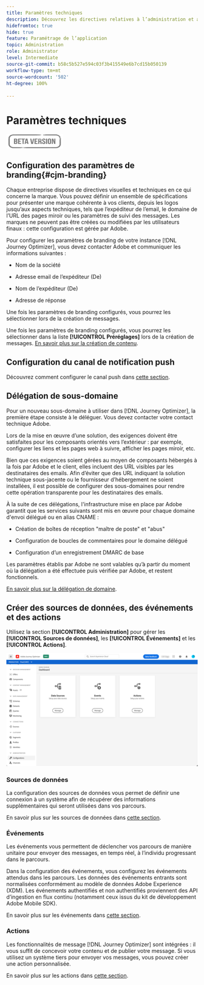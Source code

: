 ```yaml
---
title: Paramètres techniques
description: Découvrez les directives relatives à l’administration et aux paramètres.
hidefromtoc: true
hide: true
feature: Paramétrage de l’application
topic: Administration
role: Administrator
level: Intermediate
source-git-commit: b58c5b527e594c03f3b415549e6b7cd15b050139
workflow-type: tm+mt
source-wordcount: '502'
ht-degree: 100%

---
```


# Paramètres techniques

![](../assets/do-not-localize/badge.png)

## Configuration des paramètres de branding{#cjm-branding}

Chaque entreprise dispose de directives visuelles et techniques en ce qui concerne la marque. Vous pouvez définir un ensemble de spécifications pour présenter une marque cohérente à vos clients, depuis les logos jusqu’aux aspects techniques, tels que l’expéditeur de l’email, le domaine de l’URL des pages miroir ou les paramètres de suivi des messages.
Les marques ne peuvent pas être créées ou modifiées par les utilisateurs finaux : cette configuration est gérée par Adobe.

Pour configurer les paramètres de branding de votre instance [!DNL Journey Optimizer], vous devez contacter Adobe et communiquer les informations suivantes :

* Nom de la société

* Adresse email de l’expéditeur (De)

* Nom de l’expéditeur (De)

* Adresse de réponse

Une fois les paramètres de branding configurés, vous pourrez les sélectionner lors de la création de messages.

Une fois les paramètres de branding configurés, vous pourrez les sélectionner dans la liste **[!UICONTROL Préréglages]** lors de la création de messages. [En savoir plus sur la création de contenu](../create-message.md).

## Configuration du canal de notification push

Découvrez comment configurer le canal push dans [cette section](../create-push.md).

## Délégation de sous-domaine

Pour un nouveau sous-domaine à utiliser dans [!DNL Journey Optimizer], la première étape consiste à le déléguer. Vous devez contacter votre contact technique Adobe.

Lors de la mise en œuvre d’une solution, des exigences doivent être satisfaites pour les composants orientés vers l’extérieur : par exemple, configurer les liens et les pages web à suivre, afficher les pages miroir, etc.

Bien que ces exigences soient gérées au moyen de composants hébergés à la fois par Adobe et le client, elles incluent des URL visibles par les destinataires des emails.  Afin d’éviter que des URL indiquant la solution technique sous-jacente ou le fournisseur d’hébergement ne soient installées, il est possible de configurer des sous-domaines pour rendre cette opération transparente pour les destinataires des emails.

À la suite de ces délégations, l&#39;infrastructure mise en place par Adobe garantit que les services suivants sont mis en œuvre pour chaque domaine d&#39;envoi délégué ou en alias CNAME :

* Création de boîtes de réception &quot;maître de poste&quot; et &quot;abus&quot;

* Configuration de boucles de commentaires pour le domaine délégué

* Configuration d’un enregistrement DMARC de base

Les paramètres établis par Adobe ne sont valables qu’à partir du moment où la délégation a été effectuée puis vérifiée par Adobe, et restent fonctionnels.

[En savoir plus sur la délégation de domaine](https://helpx.adobe.com/fr/campaign/kb/domain-name-delegation.html).


## Créer des sources de données, des événements et des actions

Utilisez la section **[!UICONTROL Administration]** pour gérer les **[!UICONTROL Sources de données]**, les **[!UICONTROL Événements]** et les **[!UICONTROL Actions]**.

![](../assets/admin-menu.png)

### Sources de données

La configuration des sources de données vous permet de définir une connexion à un système afin de récupérer des informations supplémentaires qui seront utilisées dans vos parcours.

En savoir plus sur les sources de données dans [cette section](../datasource/about-data-sources.md).

### Événements

Les événements vous permettent de déclencher vos parcours de manière unitaire pour envoyer des messages, en temps réel, à l’individu progressant dans le parcours.

Dans la configuration des événements, vous configurez les événements attendus dans les parcours. Les données des événements entrants sont normalisées conformément au modèle de données Adobe Experience (XDM). Les événements authentifiés et non authentifiés proviennent des API d’ingestion en flux continu (notamment ceux issus du kit de développement Adobe Mobile SDK).

En savoir plus sur les événements dans [cette section](../event/about-events.md).

### Actions

Les fonctionnalités de message [!DNL Journey Optimizer] sont intégrées : il vous suffit de concevoir votre contenu et de publier votre message. Si vous utilisez un système tiers pour envoyer vos messages, vous pouvez créer une action personnalisée.

En savoir plus sur les actions dans [cette section](../action/action.md).
